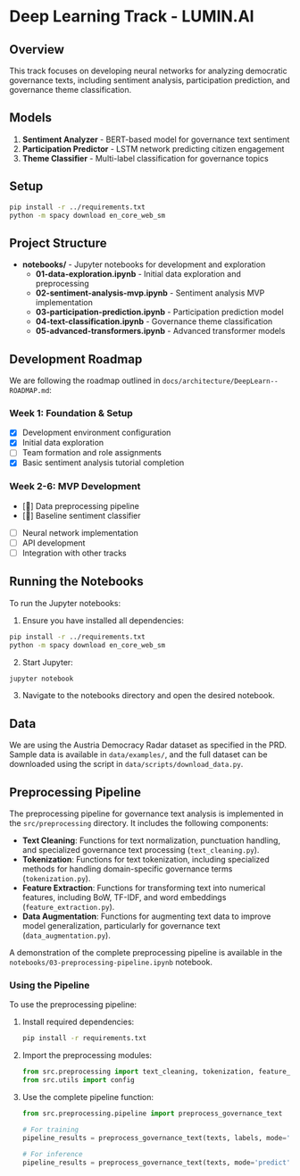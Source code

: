 # Deep Learning Track - LUMIN.AI

## Overview
This track focuses on developing neural networks for analyzing democratic governance texts, including sentiment analysis, participation prediction, and governance theme classification.

## Models
1. **Sentiment Analyzer** - BERT-based model for governance text sentiment
2. **Participation Predictor** - LSTM network predicting citizen engagement
3. **Theme Classifier** - Multi-label classification for governance topics

## Setup
```bash
pip install -r ../requirements.txt
python -m spacy download en_core_web_sm
```

## Project Structure
- **notebooks/** - Jupyter notebooks for development and exploration
  - **01-data-exploration.ipynb** - Initial data exploration and preprocessing
  - **02-sentiment-analysis-mvp.ipynb** - Sentiment analysis MVP implementation
  - **03-participation-prediction.ipynb** - Participation prediction model
  - **04-text-classification.ipynb** - Governance theme classification
  - **05-advanced-transformers.ipynb** - Advanced transformer models

## Development Roadmap
We are following the roadmap outlined in `docs/architecture/DeepLearn--ROADMAP.md`:

### Week 1: Foundation & Setup
- [x] Development environment configuration
- [x] Initial data exploration
- [ ] Team formation and role assignments
- [x] Basic sentiment analysis tutorial completion

### Week 2-6: MVP Development
- [🔄] Data preprocessing pipeline
- [🔄] Baseline sentiment classifier
- [ ] Neural network implementation
- [ ] API development
- [ ] Integration with other tracks

## Running the Notebooks
To run the Jupyter notebooks:

1. Ensure you have installed all dependencies:
```bash
pip install -r ../requirements.txt
python -m spacy download en_core_web_sm
```

2. Start Jupyter:
```bash
jupyter notebook
```

3. Navigate to the notebooks directory and open the desired notebook.

## Data
We are using the Austria Democracy Radar dataset as specified in the PRD. Sample data is available in `data/examples/`, and the full dataset can be downloaded using the script in `data/scripts/download_data.py`.

## Preprocessing Pipeline

The preprocessing pipeline for governance text analysis is implemented in the `src/preprocessing` directory. It includes the following components:

- **Text Cleaning**: Functions for text normalization, punctuation handling, and specialized governance text processing (`text_cleaning.py`).
- **Tokenization**: Functions for text tokenization, including specialized methods for handling domain-specific governance terms (`tokenization.py`).
- **Feature Extraction**: Functions for transforming text into numerical features, including BoW, TF-IDF, and word embeddings (`feature_extraction.py`).
- **Data Augmentation**: Functions for augmenting text data to improve model generalization, particularly for governance text (`data_augmentation.py`).

A demonstration of the complete preprocessing pipeline is available in the `notebooks/03-preprocessing-pipeline.ipynb` notebook.

### Using the Pipeline

To use the preprocessing pipeline:

1. Install required dependencies:
   ```bash
   pip install -r requirements.txt
   ```

2. Import the preprocessing modules:
   ```python
   from src.preprocessing import text_cleaning, tokenization, feature_extraction, data_augmentation
   from src.utils import config
   ```

3. Use the complete pipeline function:
   ```python
   from src.preprocessing.pipeline import preprocess_governance_text

   # For training
   pipeline_results = preprocess_governance_text(texts, labels, mode='train')

   # For inference
   pipeline_results = preprocess_governance_text(texts, mode='predict')
   ```
